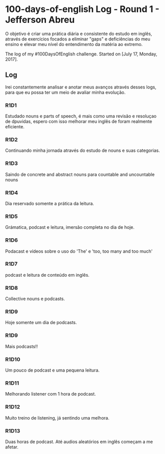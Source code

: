 # 100-days-of-english Log - Round 1 - Jefferson Abreu

O objetivo é criar uma prática diária e consistente do estudo em inglês, através de exercícios focados a eliminar "gaps" e deficiências do meu ensino e elevar meu nível do entendimento da matéria ao extremo.

The log of my #100DaysOfEnglish challenge. Started on [July 17, Monday, 2017].

## Log
Irei constantemente analisar e anotar meus avanços através desses logs, para que eu possa ter um meio de avaliar minha evolução.

### R1D1
Estudado nouns e parts of speech, é mais como uma revisão e resoluçao de dpuvidas, espero com isso melhorar meu inglês de foram realmente eficiente.

### R1D2
Continuando minha jornada através do estudo de nouns e suas categorias.

### R1D3
Saindo de concrete and abstract nouns para countable and uncountable nouns

### R1D4
Dia reservado somente a prática da leitura.

### R1D5
Grámatica, podcast e leitura, imersão completa no dia de hoje.

### R1D6
Podacast e vídeos sobre o uso do 'The' e 'too, too many and too much'

### R1D7
podcast e leitura de conteúdo em inglês.

### R1D8
Collective nouns e podcasts.

### R1D9
Hoje somente um dia de podcasts.

### R1D9
Mais podcasts!!

### R1D10
Um pouco de podcast e uma pequena leitura.

### R1D11
Melhorando listener com 1 hora de podcast.

### R1D12
Muito treino de listening, já sentindo uma melhora.

### R1D13
Duas horas de podcast. Até audios aleatórios em inglês começam a me afetar.